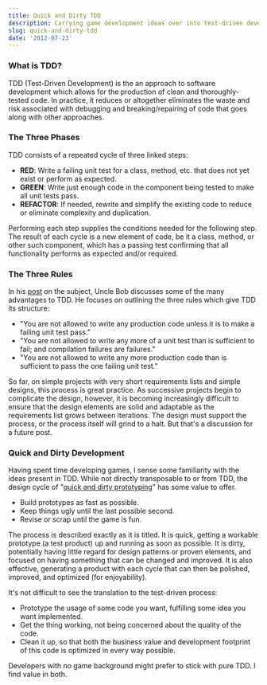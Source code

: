 ```yaml
---
title: Quick and Dirty TDD
description: Carrying game development ideas over into test-driven development
slug: quick-and-dirty-tdd
date: '2012-07-23'
---
```


### What is TDD?

TDD (Test-Driven Development) is the an approach to software development which allows for the
production of clean and thoroughly-tested code. In practice, it reduces or altogether eliminates the
waste and risk associated with debugging and breaking/repairing of code that goes along with other
approaches.

### The Three Phases

TDD consists of a repeated cycle of three linked steps:

- **RED**: Write a failing unit test for a class, method, etc. that does not yet exist or perform as
  expected.
- **GREEN**: Write just enough code in the component being tested to make all unit tests pass.
- **REFACTOR**: If needed, rewrite and simplify the existing code to reduce or eliminate complexity
  and duplication.

Performing each step supplies the conditions needed for the following step. The result of each cycle
is a new element of code, be it a class, method, or other such component, which has a passing test
confirming that all functionality performs as expected and/or required.

### The Three Rules

In his [post](http://butunclebob.com/ArticleS.UncleBob.TheThreeRulesOfTdd) on the subject, Uncle Bob
discusses some of the many advantages to TDD. He focuses on outlining the three rules which give TDD
its structure:

- "You are not allowed to write any production code unless it is to make a failing unit test pass."
- "You are not allowed to write any more of a unit test than is sufficient to fail; and compilation
  failures are failures."
- "You are not allowed to write any more production code than is sufficient to pass the one failing
  unit test."

So far, on simple projects with very short requirements lists and simple designs, this process is
great practice. As successive projects begin to complicate the design, however, it is becoming
increasingly difficult to ensure that the design elements are solid and adaptable as the
requirements list grows between iterations. The design must support the process, or the process
itself will grind to a halt. But that's a discussion for a future post.

### Quick and Dirty Development

Having spent time developing games, I sense some familiarity with the ideas present in TDD. While
not directly transposable to or from TDD, the design cycle of
"[quick and dirty prototyping](http://www.gamasutra.com/view/feature/132702/quick_and_dirty_prototyping_a_.php?print=1)"
has some value to offer.

- Build prototypes as fast as possible.
- Keep things ugly until the last possible second.
- Revise or scrap until the game is fun.

The process is described exactly as it is titled. It is quick, getting a workable prototype (a test
product) up and running as soon as possible. It is dirty, potentially having little regard for
design patterns or proven elements, and focused on having something that can be changed and
improved. It is also effective, generating a product with each cycle that can then be polished,
improved, and optimized (for enjoyability).

It's not difficult to see the translation to the test-driven process:

- Prototype the usage of some code you want, fulfilling some idea you want implemented.
- Get the thing working, not being concerned about the quality of the code.
- Clean it up, so that both the business value and development footprint of this code is optimized
  in every way possible.

Developers with no game background might prefer to stick with pure TDD. I find value in both.
